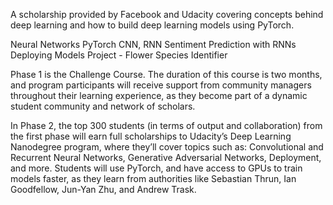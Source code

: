 A scholarship provided by Facebook and Udacity covering concepts behind deep learning and how to build deep learning models using PyTorch.

Neural Networks 
PyTorch 
CNN, RNN 
Sentiment Prediction with RNNs 
Deploying Models 
Project - Flower Species Identifier

Phase 1 is the Challenge Course. The duration of this course is two months, and program participants will receive support from community managers throughout their learning experience, as they become part of a dynamic student community and network of scholars.

In Phase 2, the top 300 students (in terms of output and collaboration) from the first phase will earn full scholarships to Udacity’s Deep Learning Nanodegree program, where they’ll cover topics such as: Convolutional and Recurrent Neural Networks, Generative Adversarial Networks, Deployment, and more. Students will use PyTorch, and have access to GPUs to train models faster, as they learn from authorities like Sebastian Thrun, Ian Goodfellow, Jun-Yan Zhu, and Andrew Trask.
